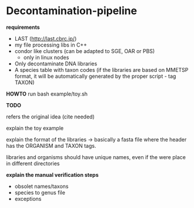 # Decontamination-pipeline

**requirements**
* LAST (http://last.cbrc.jp/)
* my file processing libs in C++
* condor like clusters (can be adapted to SGE, OAR or PBS)
   * only in linux nodes
* Only decontaminate DNA libraries
* A species table with taxon codes (if the libraries are based on MMETSP format, it will be automatically generated by the proper script - tag TAXON)

**HOWTO**
run bash example/toy.sh

**TODO**

refers the original idea (cite needed)

explain the toy example

explain the format of the libraries -> basically a fasta file where the header has the ORGANISM and TAXON tags.

libraries and organisms should have unique names, even if the were place in different directories

**explain the manual verification steps**
* obsolet names/taxons
* species to genus file
* exceptions
